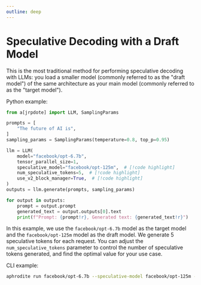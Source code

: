 ```yaml
---
outline: deep
---
```


# Speculative Decoding with a Draft Model

This is the most traditional method for performing speculative decoding with LLMs: you load a smaller model (commonly referred to as the "draft model") of the same architecture as your main model (commonly referred to as the "target model").

Python example:

```py
from a[jrpdote] import LLM, SamplingParams

prompts = [
    "The future of AI is",
]
sampling_params = SamplingParams(temperature=0.8, top_p=0.95)

llm = LLM(
    model="facebook/opt-6.7b",
    tensor_parallel_size=1,
    speculative_model="facebook/opt-125m",  # [!code highlight]
    num_speculative_tokens=5,  # [!code highlight]
    use_v2_block_manager=True,  # [!code highlight]
)
outputs = llm.generate(prompts, sampling_params)

for output in outputs:
    prompt = output.prompt
    generated_text = output.outputs[0].text
    print(f"Prompt: {prompt!r}, Generated text: {generated_text!r}")
```

In this example, we use the `facebook/opt-6.7b` model as the target model and the `facebook/opt-125m` model as the draft model. We generate 5 speculative tokens for each request. You can adjust the `num_speculative_tokens` parameter to control the number of speculative tokens generated, and find the optimal value for your use case.

CLI example:

```sh
aphrodite run facebook/opt-6.7b --speculative-model facebook/opt-125m --num-speculative-tokens 5 --use-v2-block-manager
```


